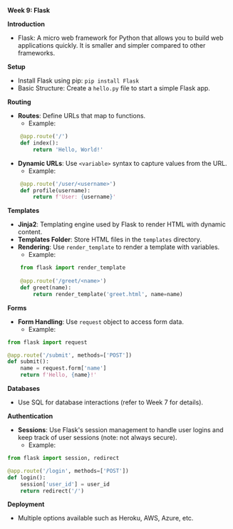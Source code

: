 **Week 9: Flask**

**Introduction**

- Flask: A micro web framework for Python that allows you to build web applications quickly. It is smaller and simpler compared to other frameworks.

**Setup**

- Install Flask using pip: `pip install Flask`
- Basic Structure: Create a `hello.py` file to start a simple Flask app.

**Routing**

- **Routes**: Define URLs that map to functions.
  - Example:
```python  
    @app.route('/')
    def index():
        return 'Hello, World!'
```
- **Dynamic URLs**: Use `<variable>` syntax to capture values from the URL.
  - Example:
```python  
    @app.route('/user/<username>')
    def profile(username):
        return f'User: {username}'
```
**Templates**

- **Jinja2**: Templating engine used by Flask to render HTML with dynamic content.
- **Templates Folder**: Store HTML files in the `templates` directory.
- **Rendering**: Use `render_template` to render a template with variables.
  - Example:
```python  
    from flask import render_template
    
    @app.route('/greet/<name>')
    def greet(name):
        return render_template('greet.html', name=name)
```
**Forms**

- **Form Handling**: Use `request` object to access form data.
  - Example:
```python
from flask import request

@app.route('/submit', methods=['POST'])
def submit():
    name = request.form['name']
    return f'Hello, {name}!'
```
**Databases**

- Use SQL for database interactions (refer to Week 7 for details).

**Authentication**

- **Sessions**: Use Flask's session management to handle user logins and keep track of user sessions (note: not always secure).
  - Example:
```python  
from flask import session, redirect

@app.route('/login', methods=['POST'])
def login():
    session['user_id'] = user_id
    return redirect('/')
```
**Deployment**

- Multiple options available such as Heroku, AWS, Azure, etc.
